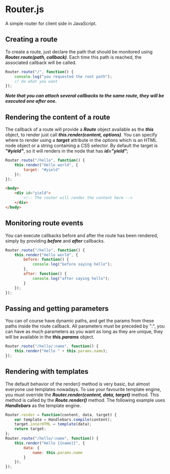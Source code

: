 # Router.js

A simple router for client side in JavaScript.

## Creating a route

To create a route, just declare the path that should be monitored using ***Router.route(path, callback)***.
Each time this path is reached, the associated callback will be called.

```js
Router.route("/", function() {
    console.log("you requested the root path");
    // do what you want
});
```

***Note that you can attach several callbacks to the same route, they will be executed one after one.***

## Rendering the content of a route

The callback of a route will provide a ***Route*** object available as the ***this*** object, to render just call ***this.render(content, options)***.
You can specify where to render using a ***target*** attribute in the options which is an HTML node object or a string containing a CSS selector.
By default the target is ***"#yield"***, so it will renders in the node that has ***id="yield"***;

```js
Router.route("/hello", function() {
    this.render("Hello world", {
        target: "#yield"
    });
});
```
```html
<body>
    <div id="yield">
        <!-- The router will render the content here -->
    </div>
</body>
```

## Monitoring route events

You can execute callbacks before and after the route has been rendered, simply by providing ***before*** and ***after*** callbacks.

```js
Router.route("/hello", function() {
    this.render("Hello world", {
        before: function() {
            console.log("before saying hello");
        },
        after: function() {
            console.log("after saying hello");
        }
    });
});
```

## Passing and getting parameters

You can of course have dynamic paths, and get the params from these paths inside the route callback.
All parameters must be preceded by ":", you can have as much parameters as you want as long as they are unique, they will be available in the ***this.params*** object.

```js
Router.route("/hello/:name", function() {
    this.render("Hello " + this.params.name);
});
```

## Rendering with templates

The default behavior of the render() method is very basic, but almost everyone use templates nowadays.
To use your favourite template engine, you must override the ***Router.render(content, data, target)*** method.
This method is called by the ***Route.render()*** method.
The following example uses ***Handlebars*** as the template engine.

```js
Router.render = function(content, data, target) {
    var template = Handlebars.compile(content);
    target.innerHTML = template(data);
    return target;
};
Router.route("/hello/:name", function() {
    this.render("Hello {{name}}", {
        data: {
            name: this.params.name
        }
    });
});
```